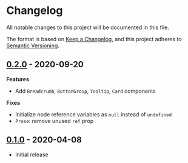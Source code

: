 # Changelog

All notable changes to this project will be documented in this file.

The format is based on [Keep a Changelog](https://keepachangelog.com/en/1.0.0/),
and this project adheres to [Semantic Versioning](https://semver.org/spec/v2.0.0.html).

## [0.2.0](https://github.com/metonym/svelte-uswds/releases/tag/v0.2.0) - 2020-09-20

**Features**

- Add `Breadcrumb`, `ButtonGroup`, `Tooltip`, `Card` components

**Fixes**

- Initialize node reference variables as `null` instead of `undefined`
- `Prose`: remove unused `ref` prop

## [0.1.0](https://github.com/metonym/svelte-uswds/releases/tag/v0.1.0) - 2020-04-08

- Initial release
